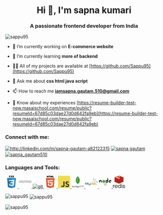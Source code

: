 <h1 align="center">Hi 👋, I'm sapna kumari</h1>
<h3 align="center">A passionate frontend developer from India</h3>

<p align="left"> <img src="sappu95/1682704662248.jpg" alt="sappu95" /> </p>

- 🔭 I’m currently working on **E-commerce website**

- 🌱 I’m currently learning **more of backend**

- 👨‍💻 All of my projects are available at [https://github.com/Sappu95](https://github.com/Sappu95)

- 💬 Ask me about **css html java script**

- 📫 How to reach me **iamsapna.gautam.510@gmail.com**

- 📄 Know about my experiences [https://resume-builder-test-new.masaischool.com/resume/public?resumeId=67d85c03dae27d0d642fa9eb](https://resume-builder-test-new.masaischool.com/resume/public?resumeId=67d85c03dae27d0d642fa9eb)

<h3 align="left">Connect with me:</h3>
<p align="left">
<a href="https://linkedin.com/in/http://linkedin.com/in/sapna-gautam-a82122315" target="blank"><img align="center" src="https://raw.githubusercontent.com/rahuldkjain/github-profile-readme-generator/master/src/images/icons/Social/linked-in-alt.svg" alt="http://linkedin.com/in/sapna-gautam-a82122315" height="30" width="40" /></a>
<a href="https://fb.com/sapna gautam" target="blank"><img align="center" src="https://raw.githubusercontent.com/rahuldkjain/github-profile-readme-generator/master/src/images/icons/Social/facebook.svg" alt="sapna gautam" height="30" width="40" /></a>
<a href="https://instagram.com/sapna_gautam510" target="blank"><img align="center" src="https://raw.githubusercontent.com/rahuldkjain/github-profile-readme-generator/master/src/images/icons/Social/instagram.svg" alt="sapna_gautam510" height="30" width="40" /></a>
</p>

<h3 align="left">Languages and Tools:</h3>
<p align="left"> <a href="https://www.w3schools.com/css/" target="_blank" rel="noreferrer"> <img src="https://raw.githubusercontent.com/devicons/devicon/master/icons/css3/css3-original-wordmark.svg" alt="css3" width="40" height="40"/> </a> <a href="https://expressjs.com" target="_blank" rel="noreferrer"> <img src="https://raw.githubusercontent.com/devicons/devicon/master/icons/express/express-original-wordmark.svg" alt="express" width="40" height="40"/> </a> <a href="https://git-scm.com/" target="_blank" rel="noreferrer"> <img src="https://www.vectorlogo.zone/logos/git-scm/git-scm-icon.svg" alt="git" width="40" height="40"/> </a> <a href="https://www.w3.org/html/" target="_blank" rel="noreferrer"> <img src="https://raw.githubusercontent.com/devicons/devicon/master/icons/html5/html5-original-wordmark.svg" alt="html5" width="40" height="40"/> </a> <a href="https://developer.mozilla.org/en-US/docs/Web/JavaScript" target="_blank" rel="noreferrer"> <img src="https://raw.githubusercontent.com/devicons/devicon/master/icons/javascript/javascript-original.svg" alt="javascript" width="40" height="40"/> </a> <a href="https://www.mongodb.com/" target="_blank" rel="noreferrer"> <img src="https://raw.githubusercontent.com/devicons/devicon/master/icons/mongodb/mongodb-original-wordmark.svg" alt="mongodb" width="40" height="40"/> </a> <a href="https://www.mysql.com/" target="_blank" rel="noreferrer"> <img src="https://raw.githubusercontent.com/devicons/devicon/master/icons/mysql/mysql-original-wordmark.svg" alt="mysql" width="40" height="40"/> </a> <a href="https://nodejs.org" target="_blank" rel="noreferrer"> <img src="https://raw.githubusercontent.com/devicons/devicon/master/icons/nodejs/nodejs-original-wordmark.svg" alt="nodejs" width="40" height="40"/> </a> <a href="https://redis.io" target="_blank" rel="noreferrer"> <img src="https://raw.githubusercontent.com/devicons/devicon/master/icons/redis/redis-original-wordmark.svg" alt="redis" width="40" height="40"/> </a> </p>

<p><img align="left" src="https://github-readme-stats.vercel.app/api/top-langs?username=sappu95&show_icons=true&locale=en&layout=compact" alt="sappu95" /></p>

<p>&nbsp;<img align="center" src="https://github-readme-stats.vercel.app/api?username=sappu95&show_icons=true&locale=en" alt="sappu95" /></p>

<p><img align="center" src="https://github-readme-streak-stats.herokuapp.com/?user=sappu95&" alt="sappu95" /></p>


